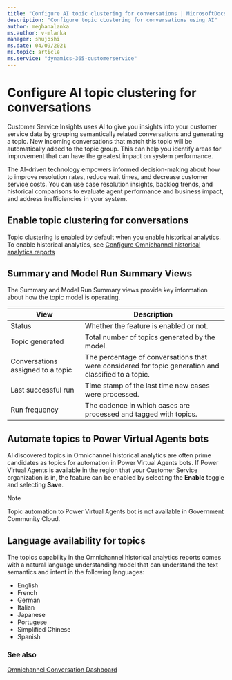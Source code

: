 ```yaml
---
title: "Configure AI topic clustering for conversations | MicrosoftDocs"
description: "Configure topic cLustering for conversations using AI"
author: meghanalanka
ms.author: v-mlanka
manager: shujoshi
ms.date: 04/09/2021
ms.topic: article
ms.service: "dynamics-365-customerservice"
---
```


# Configure AI topic clustering for conversations

Customer Service Insights uses AI to give you insights into your customer service data by grouping semantically related conversations and generating a topic. New incoming conversations that match this topic will be automatically added to the topic group. This can help you identify areas for improvement that can have the greatest impact on system performance.

The AI-driven technology empowers informed decision-making about how to improve resolution rates, reduce wait times, and decrease customer service costs. You can use case resolution insights, backlog trends, and historical comparisons to evaluate agent performance and business impact, and address inefficiencies in your system.

## Enable topic clustering for conversations

Topic clustering is enabled by default when you enable historical analytics. To enable historical analytics, see [Configure Omnichannel historical analytics reports](oc-historical-analytics-reports.md)

## Summary and Model Run Summary Views

The Summary and Model Run Summary views provide key information about how the topic model is operating.

| View | Description |
| -------- | ----------------------- |
| Status | Whether the feature is enabled or not. |
| Topic generated | Total number of topics generated by the model. |
| Conversations assigned to a topic | The percentage of conversations that were considered for topic generation and classified to a topic. |
| Last successful run | Time stamp of the last time new cases were processed. |
| Run frequency | The cadence in which cases are processed and tagged with topics. |

## Automate topics to Power Virtual Agents bots

AI discovered topics in Omnichannel historical analytics are often prime candidates as topics for automation in Power Virtual Agents bots. If Power Virtual Agents is available in the region that your Customer Service organization is in, the feature can be enabled by selecting the **Enable** toggle and selecting **Save**.

> [!NOTE]
> Topic automation to Power Virtual Agents bot is not available in Government Community Cloud.

## Language availability for topics

The topics capability in the Omnichannel historical analytics reports comes with a natural language understanding model that can understand the text semantics and intent in the following languages:

- English
- French
- German 
- Italian
- Japanese
- Portugese
- Simplified Chinese
- Spanish

### See also

[Omnichannel Conversation Dashboard](oc-conversation-dashboard.md)  